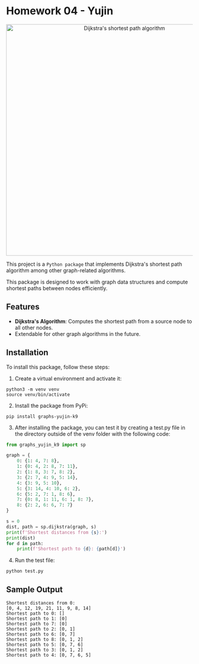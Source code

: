 # Homework 04 - Yujin 
<p align="center">
<img width="623" alt="Dijkstra's shortest path algorithm" src="https://github.com/user-attachments/assets/01ca5c7c-28c5-4930-9430-3184f5670694">
</p>

This project is a `Python package` that implements Dijkstra's shortest path algorithm among other graph-related algorithms. 

This package is designed to work with graph data structures and compute shortest paths between nodes efficiently.

## Features

- **Dijkstra's Algorithm**: Computes the shortest path from a source node to all other nodes.
- Extendable for other graph algorithms in the future.

## Installation

To install this package, follow these steps:

1. Create a virtual environment and activate it:

```
python3 -m venv venv
source venv/bin/activate
```

2. Install the package from PyPi:

```
pip install graphs-yujin-k9
```

3. After installing the package, you can test it by creating a test.py file in the directory outside of the venv folder with the following code:

```python
from graphs_yujin_k9 import sp

graph = {
    0: {1: 4, 7: 8},
    1: {0: 4, 2: 8, 7: 11},
    2: {1: 8, 3: 7, 8: 2},
    3: {2: 7, 4: 9, 5: 14},
    4: {3: 9, 5: 10},
    5: {3: 14, 4: 10, 6: 2},
    6: {5: 2, 7: 1, 8: 6},
    7: {0: 8, 1: 11, 6: 1, 8: 7},
    8: {2: 2, 6: 6, 7: 7}
}

s = 0  
dist, path = sp.dijkstra(graph, s)
print(f'Shortest distances from {s}:')
print(dist)
for d in path:
    print(f'Shortest path to {d}: {path[d]}')
```

4. Run the test file:

```
python test.py
```

## Sample Output

```
Shortest distances from 0:
[0, 4, 12, 19, 21, 11, 9, 8, 14]
Shortest path to 0: []
Shortest path to 1: [0]
Shortest path to 7: [0]
Shortest path to 2: [0, 1]
Shortest path to 6: [0, 7]
Shortest path to 8: [0, 1, 2]
Shortest path to 5: [0, 7, 6]
Shortest path to 3: [0, 1, 2]
Shortest path to 4: [0, 7, 6, 5]
```
